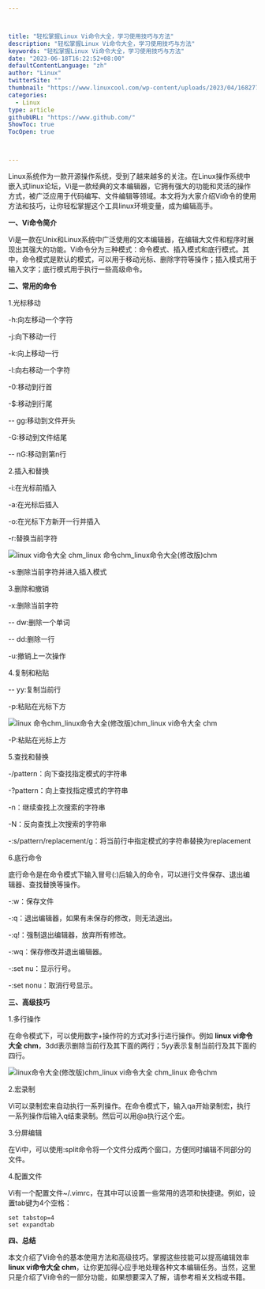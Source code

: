 ```yaml
---



title: "轻松掌握Linux Vi命令大全，学习使用技巧与方法"
description: "轻松掌握Linux Vi命令大全，学习使用技巧与方法"
keywords: "轻松掌握Linux Vi命令大全，学习使用技巧与方法"
date: "2023-06-18T16:22:52+08:00"
defaultContentLanguage: "zh"
author: "Linux"
twitterSite: ""
thumbnail: "https://www.linuxcool.com/wp-content/uploads/2023/04/1682770329535_0.png"
categories:
  - Linux
type: article
githubURL: "https://www.github.com/"
ShowToc: true
TocOpen: true



---
```


Linux系统作为一款开源操作系统，受到了越来越多的关注。在Linux操作系统中嵌入式linux论坛，Vi是一款经典的文本编辑器，它拥有强大的功能和灵活的操作方式，被广泛应用于代码编写、文件编辑等领域。本文将为大家介绍Vi命令的使用方法和技巧，让你轻松掌握这个工具linux环境变量，成为编辑高手。

**一、Vi命令简介**

Vi是一款在Unix和Linux系统中广泛使用的文本编辑器，在编辑大文件和程序时展现出其强大的功能。Vi命令分为三种模式：命令模式、插入模式和底行模式。其中，命令模式是默认的模式，可以用于移动光标、删除字符等操作；插入模式用于输入文字；底行模式用于执行一些高级命令。

**二、常用的命令**

1.光标移动

-h:向左移动一个字符

-j:向下移动一行

-k:向上移动一行

-l:向右移动一个字符

-0:移动到行首

-$:移动到行尾

-- gg:移动到文件开头

-G:移动到文件结尾

-- nG:移动到第n行

2.插入和替换

-i:在光标前插入

-a:在光标后插入

-o:在光标下方新开一行并插入

-r:替换当前字符

![linux vi命令大全 chm_linux 命令chm_linux命令大全(修改版)chm](https://www.linuxcool.com/wp-content/uploads/2023/04/1682770329535_0.png)

-s:删除当前字符并进入插入模式

3.删除和撤销

-x:删除当前字符

-- dw:删除一个单词

-- dd:删除一行

-u:撤销上一次操作

4.复制和粘贴

-- yy:复制当前行

-p:粘贴在光标下方

![linux 命令chm_linux命令大全(修改版)chm_linux vi命令大全 chm](https://www.linuxcool.com/wp-content/uploads/2023/04/1682770329535_1.png)

-P:粘贴在光标上方

5.查找和替换

-/pattern：向下查找指定模式的字符串

-?pattern：向上查找指定模式的字符串

-n：继续查找上次搜索的字符串

-N：反向查找上次搜索的字符串

-:s/pattern/replacement/g：将当前行中指定模式的字符串替换为replacement

6.底行命令

底行命令是在命令模式下输入冒号(:)后输入的命令，可以进行文件保存、退出编辑器、查找替换等操作。

-:w：保存文件

-:q：退出编辑器，如果有未保存的修改，则无法退出。

-:q!：强制退出编辑器，放弃所有修改。

-:wq：保存修改并退出编辑器。

-:set nu：显示行号。

-:set nonu：取消行号显示。

**三、高级技巧**

1.多行操作

在命令模式下，可以使用数字+操作符的方式对多行进行操作。例如 **linux vi命令大全 chm**，3dd表示删除当前行及其下面的两行；5yy表示复制当前行及其下面的四行。

![linux命令大全(修改版)chm_linux vi命令大全 chm_linux 命令chm](https://www.linuxcool.com/wp-content/uploads/2023/04/1682770329535_2.png)

2.宏录制

Vi可以录制宏来自动执行一系列操作。在命令模式下，输入qa开始录制宏，执行一系列操作后输入q结束录制。然后可以用@a执行这个宏。

3.分屏编辑

在Vi中，可以使用:split命令将一个文件分成两个窗口，方便同时编辑不同部分的文件。

4.配置文件

Vi有一个配置文件~/.vimrc，在其中可以设置一些常用的选项和快捷键。例如，设置tab键为4个空格：

```
set tabstop=4
set expandtab
```

**四、总结**

本文介绍了Vi命令的基本使用方法和高级技巧。掌握这些技能可以提高编辑效率 **linux vi命令大全 chm**，让你更加得心应手地处理各种文本编辑任务。当然，这里只是介绍了Vi命令的一部分功能，如果想要深入了解，请参考相关文档或书籍。
